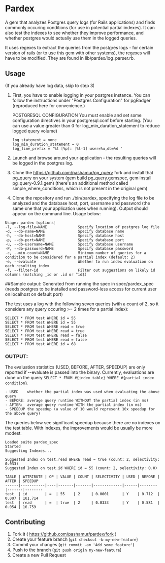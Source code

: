 # Pardex

A gem that analyzes Postgres query logs (for Rails applications) and finds commonly occuring conditions (for use in potential partial indexes). It can also test the indexes to see whether they improve performance, and whether postgres would actually use them in the logged queries.

It uses regexes to extract the queries from the postgres logs - for certain version of rails (or to use this gem with other systems), the regexes will have to be modified. They are found in lib/pardex/log_parser.rb.

## Usage

(If you already have log data, skip to step 3)

1. First, you have to enable logging in your postgres instance. You can follow the instructions under "Postgres Configuration" for pgBadger (reproduced here for convenience.)

    POSTGRESQL CONFIGURATION
    You must enable and set some configuration directives in your
    postgresql.conf before starting. (You can use a value greater than 0 for log_min_duration_statement to reduce logged query volume)
    ~~~
    log_statement = none
    log_min_duration_statement = 0
    log_line_prefix = '%t [%p]: [%l-1] user=%u,db=%d '
    ~~~

2. Launch and browse around your application - the resulting queries will be logged in the postgres log.
3. Clone the https://github.com/pashamur/pg_query fork and install that pg_query on your system (gem build pg_query.gemspec, gem install pg_query-0.9.1.gem) (there's an additional method called simple_where_conditions, which is not present in the original gem)
4. Clone the repository and run ./bin/pardex, specifying the log file to be analyzed and the database host, port, username and password (the same one that your application uses when running). Output should appear on the command line. Usage below:


~~~
Usage: pardex [options]
-l, --log-file=NAME              Specify location of postgres log file
-d, --db-name=NAME               Specify database name
-h, --db-host=NAME               Specify database host
-p, --db-port=NAME               Specify database port
-u, --db-username=NAME           Specify database username
-P, --db-password=NAME           Specify database password
-c, --min-count=NAME             Minimum number of queries for a condition to be considered for a partial index (default: 2)
-e, --evaluate                   Whether to run index evaluation on each resulting index
-f, --filter-id                  Filter out suggestions on likely id columns (matching _id or .id or ^id$)
~~~

##Sample output:
Generated from running the spec in spec/pardex_spec (needs postgres to be installed and password-less access for current user on localhost on default port)

The test uses a log with the following seven queries (with a count of 2, so it considers any query occuring >= 2 times for a partial index): 
~~~
SELECT * FROM test WHERE id = 55
SELECT * FROM test WHERE id = 55
SELECT * FROM test WHERE read = true
SELECT * FROM test WHERE read = true
SELECT * FROM test WHERE read = false
SELECT * FROM test WHERE read = false
SELECT * FROM test WHERE id = 68
~~~

### OUTPUT: 

The evaluation statistics (USED, BEFORE, AFTER, SPEEDUP) are only reported if --evaluate is passed into the binary. Currently, evaluations are done on the query `SELECT * FROM #{index_table} WHERE #{partial index condition}`.

    - USED    whether the partial index was used when evaluating the above query
    - BEFORE: average query runtime WITHOUT the partial index (in ms)
    - AFTER:  average query runtime WITH the partial index (in ms)
    - SPEEDUP the speedup (a value of 10 would represent 10x speedup for the above query)

The queries below see significant speedup because there are no indexes on the test table. With indexes, the improvements would be usually be more modest.
~~~
Loaded suite pardex_spec
Started
Suggesting Indexes...

Suggested Index on test.read WHERE read = true (count: 2, selectivity: 0.033)
Suggested Index on test.id WHERE id = 55 (count: 2, selectivity: 0.0)

TABLE | ATTRIBUTE | OP | VALUE | COUNT | SELECTIVITY | USED | BEFORE | AFTER | SPEEDUP
------|-----------|----|-------|-------|-------------|------|--------|-------|--------
test  | id        | =  | 55    | 2     | 0.0001      | Y    | 0.712  | 0.007 | 101.714
test  | read      | =  | true  | 2     | 0.0333      | Y    | 0.581  | 0.054 | 10.759
~~~


## Contributing

1. Fork it ( https://github.com/pashamur/pardex/fork )
2. Create your feature branch (`git checkout -b my-new-feature`)
3. Commit your changes (`git commit -am 'Add some feature'`)
4. Push to the branch (`git push origin my-new-feature`)
5. Create a new Pull Request
